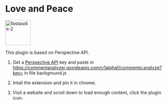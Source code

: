 # Love and Peace

<p align="left">
<img width="80" alt="fastaudio-2" src="https://user-images.githubusercontent.com/31392274/236587723-dd4d4654-874a-4d10-8c71-543fc8b4eba9.jpg">
</p>

This plugin is based on Perspective API.

1. Get a [Perspective API](https://support.perspectiveapi.com/s/docs-get-started?language=en_US) key and paste in https://commentanalyzer.googleapis.com/v1alpha1/comments:analyze?key= in file background.js

2. Intall the extension and pin it in chrome.

3. Visit a website and scroll down to load enough content, click the plugin icon.

